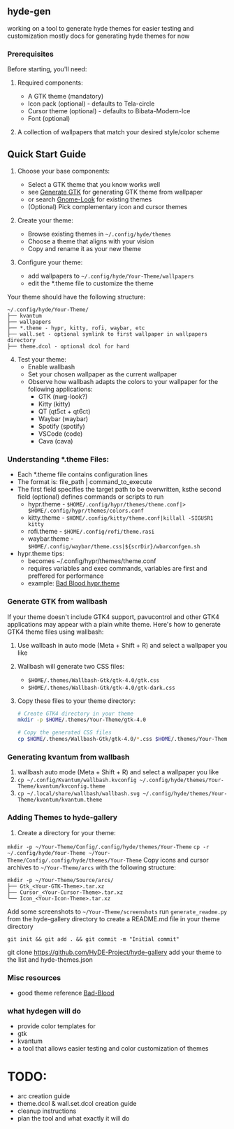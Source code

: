 ## hyde-gen

working on a tool to generate hyde themes for easier testing and customization
mostly docs for generating hyde themes for now

### Prerequisites

Before starting, you'll need:

1. Required components:
   - A GTK theme (mandatory)
   - Icon pack (optional) - defaults to Tela-circle
   - Cursor theme (optional) - defaults to Bibata-Modern-Ice
   - Font (optional)

2. A collection of wallpapers that match your desired style/color scheme

## Quick Start Guide

1. Choose your base components:
   - Select a GTK theme that you know works well
    - see [Generate GTK](#generate-gtk-from-wallbash) for generating GTK theme from wallpaper
    - or search [Gnome-Look](https://www.gnome-look.org/browse?cat=135&ord=latest) for existing themes
   - (Optional) Pick complementary icon and cursor themes

2. Create your theme:
   - Browse existing themes in `~/.config/hyde/themes`
   - Choose a theme that aligns with your vision
   - Copy and rename it as your new theme

3. Configure your theme:
   - add wallpapers to `~/.config/hyde/Your-Theme/wallpapers`
   - edit the *.theme file to customize the theme

Your theme should have the following structure:

```
~/.config/hyde/Your-Theme/
├── kvantum
├── wallpapers
├── *.theme - hypr, kitty, rofi, waybar, etc
├── wall.set - optional symlink to first wallpaper in wallpapers directory
├── theme.dcol - optional dcol for hard
```

4. Test your theme:
   - Enable wallbash
   - Set your chosen wallpaper as the current wallpaper
   - Observe how wallbash adapts the colors to your wallpaper for the following applications:
     - GTK (nwg-look?)
     - Kitty (kitty)
     - QT (qt5ct + qt6ct)
     - Waybar (waybar)
     - Spotify (spotify)
     - VSCode (code)
     - Cava (cava)

### Understanding *.theme Files:
   - Each *.theme file contains configuration lines
   - The format is: file_path | command_to_execute
   - The first field specifies the target path to be overwritten, ksthe second field (optional) defines commands or scripts to run
      - hypr.theme - `$HOME/.config/hypr/themes/theme.conf|> $HOME/.config/hypr/themes/colors.conf`
      - kitty.theme - `$HOME/.config/kitty/theme.conf|killall -SIGUSR1 kitty`
      - rofi.theme - `$HOME/.config/rofi/theme.rasi`
      - waybar.theme - `$HOME/.config/waybar/theme.css|${scrDir}/wbarconfgen.sh`
   - hypr.theme tips:
      - becomes ~/.config/hypr/themes/theme.conf
      - requires variables and exec commands, variables are first and preffered for performance
       - example: [Bad Blood hypr.theme](https://github.com/HyDE-Project/hyde-gallery/blob/Bad-Blood/Configs/.config/hyde/themes/Bad%20Blood/hypr.theme)

### Generate GTK from wallbash

If your theme doesn't include GTK4 support, pavucontrol and other GTK4 applications may appear with a plain white theme. Here's how to generate GTK4 theme files using wallbash:

1. Use wallbash in auto mode (Meta + Shift + R) and select a wallpaper you like
2. Wallbash will generate two CSS files:
   - `$HOME/.themes/Wallbash-Gtk/gtk-4.0/gtk.css`
   - `$HOME/.themes/Wallbash-Gtk/gtk-4.0/gtk-dark.css`

3. Copy these files to your theme directory:
   ```bash
   # Create GTK4 directory in your theme
   mkdir -p $HOME/.themes/Your-Theme/gtk-4.0
   
   # Copy the generated CSS files
   cp $HOME/.themes/Wallbash-Gtk/gtk-4.0/*.css $HOME/.themes/Your-Theme/gtk-4.0/
   ```

### Generating kvantum from wallbash
1. wallbash auto mode (Meta + Shift + R) and select a wallpaper you like
2. `cp ~/.config/Kvantum/wallbash.kvconfig ~/.config/hyde/themes/Your-Theme/kvantum/kvconfig.theme`
3. `cp ~/.local/share/wallbash/wallbash.svg ~/.config/hyde/themes/Your-Theme/kvantum/kvantum.theme`

### Adding Themes to hyde-gallery

1. Create a directory for your theme:

`mkdir -p ~/Your-Theme/Config/.config/hyde/themes/Your-Theme`
`cp -r ~/.config/hyde/Your-Theme ~/Your-Theme/Config/.config/hyde/themes/Your-Theme`
Copy icons and cursor archives to `~/Your-Theme/arcs` with the following structure:

```
mkdir -p ~/Your-Theme/Source/arcs/
├── Gtk_<Your-GTK-Theme>.tar.xz
├── Cursor_<Your-Cursor-Theme>.tar.xz
└── Icon_<Your-Icon-Theme>.tar.xz
```

Add some screenshots to `~/Your-Theme/screenshots`
run `generate_readme.py` from the hyde-gallery directory to create a README.md file in your theme directory

`git init && git add . && git commit -m "Initial commit"`

git clone https://github.com/HyDE-Project/hyde-gallery
add your theme to the list and hyde-themes.json

### Misc resources
- good theme reference [Bad-Blood](https://github.com/HyDE-Project/hyde-gallery/tree/Bad-Blood/Configs/.config/hyde/themes/Bad%20Blood)

### what hydegen will do
- provide color templates for 
 - gtk
 - kvantum
- a tool that allows easier testing and color customization of themes

# TODO:
- arc creation guide
- theme.dcol & wall.set.dcol creation guide
- cleanup instructions
- plan the tool and what exactly it will do
